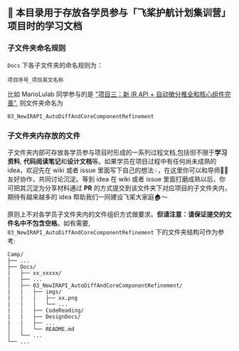 ## 📖 本目录用于存放各学员参与「飞桨护航计划集训营」项目时的学习文档

### 子文件夹命名规则
`Docs` 下各子文件夹的命名规则为：
```
项目序号_项目英文名称
```

比如 MarioLulab 同学参与的是 ["项目三：新 IR API + 自动微分推全和核心组件完善"](https://github.com/PaddlePaddle/community/blob/master/hackathon/hackathon_5th/%E3%80%90PaddlePaddle%20Hackathon%205th%E3%80%91%E9%A3%9E%E6%A1%A8%E6%8A%A4%E8%88%AA%E8%AE%A1%E5%88%92%E9%9B%86%E8%AE%AD%E8%90%A5%E9%A1%B9%E7%9B%AE%E5%90%88%E9%9B%86.md#%E9%A1%B9%E7%9B%AE%E4%B8%89%E6%96%B0-ir-api--%E8%87%AA%E5%8A%A8%E5%BE%AE%E5%88%86%E6%8E%A8%E5%85%A8%E5%92%8C%E6%A0%B8%E5%BF%83%E7%BB%84%E4%BB%B6%E5%AE%8C%E5%96%84), 则文件夹命名为
```
03_NewIRAPI_AutoDiffAndCoreComponentRefinement
```

### 子文件夹内存放的文件
子文件夹内部可存放各学员参与项目时形成的一系列过程文档,包括但不限于**学习资料**, **代码阅读笔记**和**设计文档**等。如果学员在项目过程中有任何尚未成熟的 idea，欢迎先在 wiki 或者 issue 里面写下自己的想法💡，在这里你可以和导师🧑‍🏫友好协作，共同讨论沉淀。等到 idea 在 wiki 或者 issue 里面打磨成熟以后，你可把其沉淀为分享材料通过 **PR** 的方式提交到该文件夹下对应项目的子文件夹内，期待有越来越多的 idea 帮助我们一同建设飞桨大家庭🏠～

原则上不对各学员子文件夹内的文件组织方式做要求。**但请注意：请保证提交的文件名中不包含空格**。如有需要, `03_NewIRAPI_AutoDiffAndCoreComponentRefinement` 下的文件夹结构可作为参考:
```
Camp/
├── ...
├── Docs/
|   ├── xx_xxxxx/
|   ├── ...
│   ├── 03_NewIRAPI_AutoDiffAndCoreComponentRefinement/
|   |   ├── imgs/
|   |   |   ├── xx.png
|   |   |   └── ...
|   |   ├── CodeReading/
|   |   ├── DesignDocs/
|   |   ├── ...
│   │   └── README.md
│   └── ...
└── ...
```